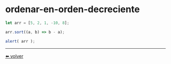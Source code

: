 # ordenar-en-orden-decreciente

````js
let arr = [5, 2, 1, -10, 8];

arr.sort((a, b) => b - a);

alert( arr );
````

---
[⬅️ volver](https://github.com/VictorHugoAguilar/javascript-interview-questions-explained/blob/main/theory/data-types/array-methods/readme.md#ordenar-en-orden-decreciente)
